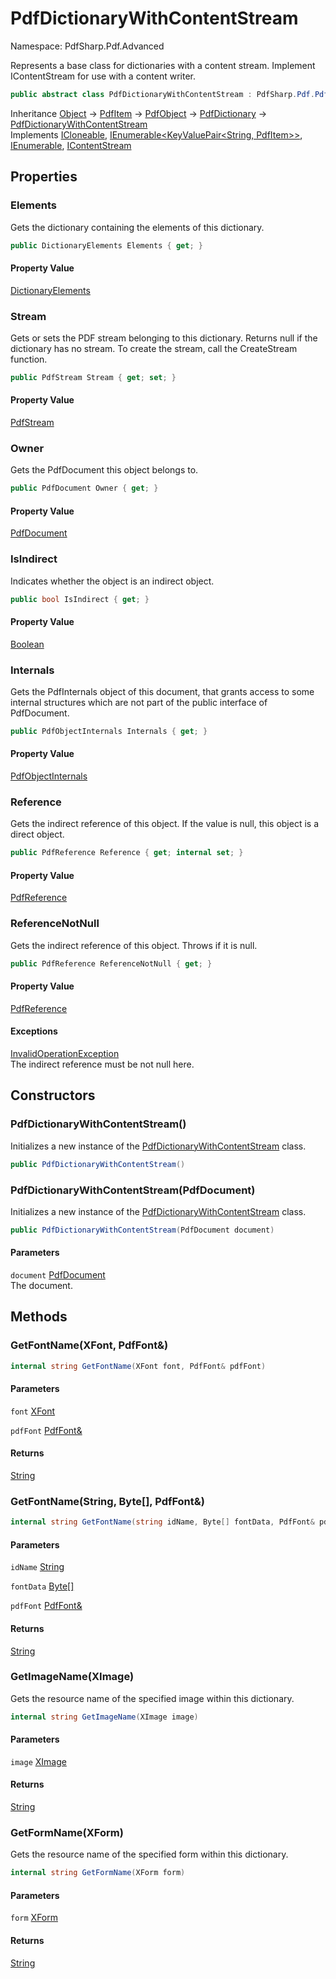 # PdfDictionaryWithContentStream

Namespace: PdfSharp.Pdf.Advanced

Represents a base class for dictionaries with a content stream.
 Implement IContentStream for use with a content writer.

```csharp
public abstract class PdfDictionaryWithContentStream : PdfSharp.Pdf.PdfDictionary, System.ICloneable, System.Collections.Generic.IEnumerable`1[[System.Collections.Generic.KeyValuePair`2[[System.String, System.Private.CoreLib, Version=6.0.0.0, Culture=neutral, PublicKeyToken=7cec85d7bea7798e],[PdfSharp.Pdf.PdfItem, PdfSharp, Version=0.1.3.0, Culture=neutral, PublicKeyToken=null]], System.Private.CoreLib, Version=6.0.0.0, Culture=neutral, PublicKeyToken=7cec85d7bea7798e]], System.Collections.IEnumerable, IContentStream
```

Inheritance [Object](https://docs.microsoft.com/en-us/dotnet/api/system.object) → [PdfItem](./pdfsharp.pdf.pdfitem) → [PdfObject](./pdfsharp.pdf.pdfobject) → [PdfDictionary](./pdfsharp.pdf.pdfdictionary) → [PdfDictionaryWithContentStream](./pdfsharp.pdf.advanced.pdfdictionarywithcontentstream)<br>
Implements [ICloneable](https://docs.microsoft.com/en-us/dotnet/api/system.icloneable), [IEnumerable&lt;KeyValuePair&lt;String, PdfItem&gt;&gt;](https://docs.microsoft.com/en-us/dotnet/api/system.collections.generic.ienumerable-1), [IEnumerable](https://docs.microsoft.com/en-us/dotnet/api/system.collections.ienumerable), [IContentStream](./pdfsharp.pdf.advanced.icontentstream)

## Properties

### **Elements**

Gets the dictionary containing the elements of this dictionary.

```csharp
public DictionaryElements Elements { get; }
```

#### Property Value

[DictionaryElements](./pdfsharp.pdf.pdfdictionary.dictionaryelements)<br>

### **Stream**

Gets or sets the PDF stream belonging to this dictionary. Returns null if the dictionary has
 no stream. To create the stream, call the CreateStream function.

```csharp
public PdfStream Stream { get; set; }
```

#### Property Value

[PdfStream](./pdfsharp.pdf.pdfdictionary.pdfstream)<br>

### **Owner**

Gets the PdfDocument this object belongs to.

```csharp
public PdfDocument Owner { get; }
```

#### Property Value

[PdfDocument](./pdfsharp.pdf.pdfdocument)<br>

### **IsIndirect**

Indicates whether the object is an indirect object.

```csharp
public bool IsIndirect { get; }
```

#### Property Value

[Boolean](https://docs.microsoft.com/en-us/dotnet/api/system.boolean)<br>

### **Internals**

Gets the PdfInternals object of this document, that grants access to some internal structures
 which are not part of the public interface of PdfDocument.

```csharp
public PdfObjectInternals Internals { get; }
```

#### Property Value

[PdfObjectInternals](./pdfsharp.pdf.advanced.pdfobjectinternals)<br>

### **Reference**

Gets the indirect reference of this object. If the value is null, this object is a direct object.

```csharp
public PdfReference Reference { get; internal set; }
```

#### Property Value

[PdfReference](./pdfsharp.pdf.advanced.pdfreference)<br>

### **ReferenceNotNull**

Gets the indirect reference of this object. Throws if it is null.

```csharp
public PdfReference ReferenceNotNull { get; }
```

#### Property Value

[PdfReference](./pdfsharp.pdf.advanced.pdfreference)<br>

#### Exceptions

[InvalidOperationException](https://docs.microsoft.com/en-us/dotnet/api/system.invalidoperationexception)<br>
The indirect reference must be not null here.

## Constructors

### **PdfDictionaryWithContentStream()**

Initializes a new instance of the [PdfDictionaryWithContentStream](./pdfsharp.pdf.advanced.pdfdictionarywithcontentstream) class.

```csharp
public PdfDictionaryWithContentStream()
```

### **PdfDictionaryWithContentStream(PdfDocument)**

Initializes a new instance of the [PdfDictionaryWithContentStream](./pdfsharp.pdf.advanced.pdfdictionarywithcontentstream) class.

```csharp
public PdfDictionaryWithContentStream(PdfDocument document)
```

#### Parameters

`document` [PdfDocument](./pdfsharp.pdf.pdfdocument)<br>
The document.

## Methods

### **GetFontName(XFont, PdfFont&)**

```csharp
internal string GetFontName(XFont font, PdfFont& pdfFont)
```

#### Parameters

`font` [XFont](./pdfsharp.drawing.xfont)<br>

`pdfFont` [PdfFont&](./pdfsharp.pdf.advanced.pdffont&)<br>

#### Returns

[String](https://docs.microsoft.com/en-us/dotnet/api/system.string)<br>

### **GetFontName(String, Byte[], PdfFont&)**

```csharp
internal string GetFontName(string idName, Byte[] fontData, PdfFont& pdfFont)
```

#### Parameters

`idName` [String](https://docs.microsoft.com/en-us/dotnet/api/system.string)<br>

`fontData` [Byte[]](https://docs.microsoft.com/en-us/dotnet/api/system.byte)<br>

`pdfFont` [PdfFont&](./pdfsharp.pdf.advanced.pdffont&)<br>

#### Returns

[String](https://docs.microsoft.com/en-us/dotnet/api/system.string)<br>

### **GetImageName(XImage)**

Gets the resource name of the specified image within this dictionary.

```csharp
internal string GetImageName(XImage image)
```

#### Parameters

`image` [XImage](./pdfsharp.drawing.ximage)<br>

#### Returns

[String](https://docs.microsoft.com/en-us/dotnet/api/system.string)<br>

### **GetFormName(XForm)**

Gets the resource name of the specified form within this dictionary.

```csharp
internal string GetFormName(XForm form)
```

#### Parameters

`form` [XForm](./pdfsharp.drawing.xform)<br>

#### Returns

[String](https://docs.microsoft.com/en-us/dotnet/api/system.string)<br>
